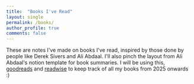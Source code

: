 ```yaml
---
title:  "Books I've Read"
layout: single
permalink: /books/
author_profile: true
comments: false
---
```


These are notes I've made on books I've read, inspired by those done by people like Derek Sivers and Ali Abdaal. I'll also pinch the layout from Ali Abdaal's notion template for book summaries. I will be using this, [goodreads](https://www.goodreads.com) and [readwise](https://readwise.io) to keep track of all my books from 2025 onwards :)

